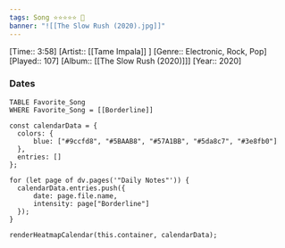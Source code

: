 ```yaml
---
tags: Song ⭐⭐⭐⭐⭐ 💛
banner: "![[The Slow Rush (2020).jpg]]"
---
```

[Time:: 3:58]
[Artist:: [[Tame Impala]] ]
[Genre:: Electronic, Rock, Pop]
[Played:: 107]
[Album:: [[The Slow Rush (2020)]]]
[Year:: 2020]
### Dates
````dataview
TABLE Favorite_Song
WHERE Favorite_Song = [[Borderline]]
````

  ```dataviewjs
const calendarData = { 
	colors: { 
		blue: ["#9ccfd8", "#5BAAB8", "#57A1BB", "#5da8c7", "#3e8fb0"] 
	}, 
	entries: [] 
}; 

for (let page of dv.pages('"Daily Notes"')) { 
	calendarData.entries.push({ 
		date: page.file.name, 
		intensity: page["Borderline"]
	}); 
} 

renderHeatmapCalendar(this.container, calendarData);
```

